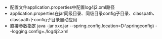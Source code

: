 * 配置文件application.properties中配置log4j2.xml路径
* application.properties在jar同级目录、同级目录config子目录、classpath、classpath下config子目录自动应用
* 直接参数指定 java -jar xxx.jar --spring.config.location=D:\springconfig\ --logging.config=./log4j2.xml

